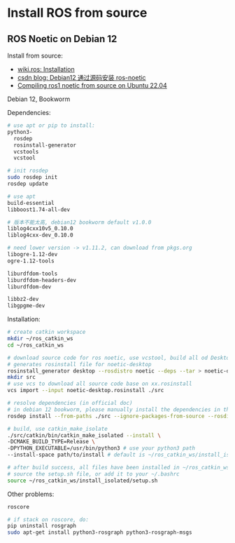 # Install ROS from source

## ROS Noetic on Debian 12

Install from source:

- [wiki.ros: Installation](http://wiki.ros.org/noetic/Installation/Source)
- [csdn blog: Debian12 通过源码安装 ros-noetic](https://blog.csdn.net/u011391361/article/details/136471637)
- [Compiling ros1 noetic from source on Ubuntu 22.04](https://www.reddit.com/r/ROS/comments/158icpy/compiling_ros1_noetic_from_source_on_ubuntu_2204/)

Debian 12, Bookworm

Dependencies:

```bash
# use apt or pip to install:
python3-
  rosdep
  rosinstall-generator
  vcstools
  vcstool

# init rosdep
sudo rosdep init
rosdep update

# use apt
build-essential
libboost1.74-all-dev

# 版本不能太高, debian12 bookworm default v1.0.0
liblog4cxx10v5_0.10.0
liblog4cxx-dev_0.10.0

# need lower version -> v1.11.2, can download from pkgs.org
libogre-1.12-dev
ogre-1.12-tools

liburdfdom-tools
liburdfdom-headers-dev
liburdfdom-dev

libbz2-dev
libgpgme-dev
```

Installation:

```bash
# create catkin workspace
mkdir ~/ros_catkin_ws
cd ~/ros_catkin_ws

# download source code for ros noetic, use vcstool, build all od Desktop
# generates rosinstall file for noetic-desktop
rosinstall_generator desktop --rosdistro noetic --deps --tar > noetic-desktop.rosinstall
mkdir src
# use vcs to download all source code base on xx.rosinstall
vcs import --input noetic-desktop.rosinstall ./src

# resolve dependencies (in official doc)
# in debian 12 bookworm, please manually install the dependencies in the former section
rosdep install --from-paths ./src --ignore-packages-from-source --rosdistro noetic -y

# build, use catkin_make_isolate
./src/catkin/bin/catkin_make_isolated --install \
-DCMAKE_BUILD_TYPE=Release \
-DPYTHON_EXECUTABLE=/usr/bin/python3 # use your python3 path
--install-space path/to/install # default is ~/ros_catkin_ws/install_isolated

# after build success, all files have been installed in ~/ros_catkin_ws/install_isolated
# source the setup.sh file, or add it to your ~/.bashrc
source ~/ros_catkin_ws/install_isolated/setup.sh
```

Other problems:

```bash
roscore

# if stack on roscore, do:
pip uninstall rosgraph
sudo apt-get install python3-rosgraph python3-rosgraph-msgs
```
